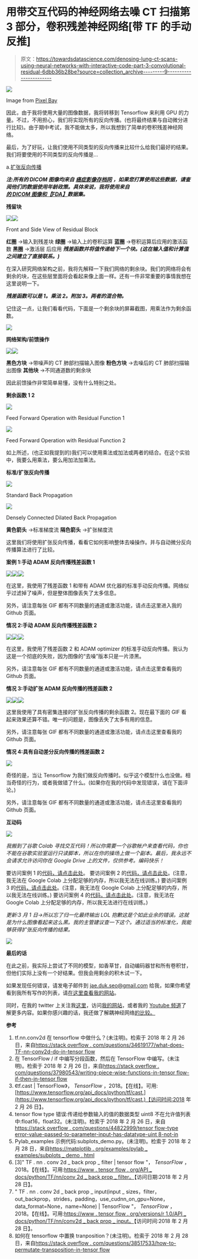# 用带交互代码的神经网络去噪 CT 扫描第 3 部分，卷积残差神经网络[带 TF 的手动反推]

> 原文：<https://towardsdatascience.com/denosing-lung-ct-scans-using-neural-networks-with-interactive-code-part-3-convolutional-residual-6dbb36b28be?source=collection_archive---------9----------------------->

![](img/aa1e19af0b93da67d2cde5cfeeb431c6.png)

Image from [Pixel Bay](https://pixabay.com/en/woman-person-desktop-work-aerial-3187087/)

因此，由于我将使用大量的图像数据，我将转移到 Tensorflow 来利用 GPU 的力量。不过，不用担心，我们将实现所有的反向传播。(也将最终结果与自动微分进行比较)。由于期中考试，我不能做太多，所以我想到了简单的卷积残差神经网络。

最后，为了好玩，让我们使用不同类型的反向传播来比较什么给我们最好的结果。我们将要使用的不同类型的反向传播是…

a.[扩张反向传播](https://hackernoon.com/only-numpy-dilated-back-propagation-and-google-brains-gradient-noise-with-interactive-code-3a527fc8003c)

***注:所有的 DICOM 图像均来自*** [***癌症影像存档网***](http://www.cancerimagingarchive.net/) ***，如果您打算使用这些数据，请查阅他们的数据使用年龄政策。具体来说，我将使用来自*** [***的 DICOM 图像和【FDA】***](http://dx.doi.org/10.7937/K9/TCIA.2015.ORBJKMUX)***数据集。***

**残留块**

![](img/ee49c01f9ededbab4c2f7c18c0bb4576.png)![](img/a15ce72c518a855ec65a7ef9ec49c617.png)

Front and Side View of Residual Block

**红圈** →输入到残差块
**绿圈** →输入上的卷积运算
**蓝圈** →卷积运算后应用的激活函数
**黑圈** →激活层 后应用 ***残差函数并将值传递给下一个块。(这在输入值和计算值之间建立了直接联系。)***

在深入研究网络架构之前，我将先解释一下我们网络的剩余块。我们的网络将会有剩余的块，在这些层里面将会看起来像上面一样。还有一件非常重要的事情我想在这里说明一下。

***残差函数可以是 1。乘法 2。附加 3。两者的混合物。***

记住这一点，让我们看看代码，下面是一个剩余块的屏幕截图，用乘法作为剩余函数。

![](img/9b960c4cf5ff40aa681136cd26491ccb.png)

**网络架构/前馈操作**

![](img/e4ca5b518fc2c22d398cf19ce9d2424d.png)![](img/a60c7cc842d14123ad34999b2848d3da.png)

**黑色方块** →带噪声的 CT 肺部扫描输入图像
**粉色方块** →去噪后的 CT 肺部扫描输出图像
**其他块** →不同通道数的剩余块

因此前馈操作非常简单易懂，没有什么特别之处。

**剩余函数 1 2**

![](img/95175e5eba68617a47fd42ae60131d6a.png)

Feed Forward Operation with Residual Function 1

![](img/ba6fd7aa77df5b6b5a5c0904736b0fc8.png)

Feed Forward Operation with Residual Function 2

如上所述，(也正如我提到的)我们可以使用乘法或加法或两者的结合。在这个实验中，我要么用乘法，要么用加法加乘法。

**标准/扩张反向传播**

![](img/da0c8b6ca77489cfd159f3ad019506a0.png)

Standard Back Propagation

![](img/dcf21023c2b362563a2948478063a9ed.png)

Densely Connected Dilated Back Propagation

**黄色箭头** →标准梯度流
**隔色箭头** →扩张梯度流

这里我们将使用扩张反向传播，看看它如何影响整体去噪操作。并与自动微分反向传播算法进行了比较。

**案例 1:手动 ADAM 反向传播残差函数 1**

![](img/bef322288c4da842ee3fa1ed2c9dcedd.png)![](img/998c06da75ad8c76caab1d863360fb75.png)![](img/9bdd366f35db6cc85fa4db3d2d3538c0.png)

在这里，我使用了残差函数 1 和带有 ADAM 优化器的标准手动反向传播。网络似乎过滤掉了噪声，但是整体图像丢失了太多信息。

另外，请注意每张 GIF 都有不同数量的通道或激活功能，请点击这里进入我的 Github 页面。

**情况 2:手动 ADAM 反向传播残差函数 2**

![](img/fc2d63935407e8b739abd2d9eb897be6.png)![](img/c4e6f74afced631c8359b82ecc31c3c5.png)![](img/38143721d53218a815030ac606781648.png)

在这里，我使用了残差函数 2 和 ADAM optimizer 的标准手动反向传播。我认为这是一个彻底的失败，因为图像的“去噪”版本只是一片漆黑。

另外，请注意每张 GIF 都有不同数量的通道或激活功能，请点击这里查看我的 Github 页面。

**情况 3:手动扩张 ADAM 反向传播的残差函数 2**

![](img/bed3d6de635e2ce8ab8df39cc746fd77.png)![](img/011575534b0c61ed73e7c405cf44ff6b.png)![](img/690a48bd4ef745b09d1f85433934d9ab.png)

这里我使用了具有密集连接的扩张反向传播的剩余函数 2。现在最下面的 GIF 看起来效果还算不错。唯一的问题是，图像丢失了太多有用的信息。

另外，请注意每张 GIF 都有不同数量的通道或激活功能，请点击这里查看我的 Github 页面。

**情况 4:具有自动差分反向传播的残差函数 2**

![](img/6a8a7bab8e3c104893e949f054adab30.png)

奇怪的是，当让 Tensorflow 为我们做反向传播时。似乎这个模型什么也没做。相当奇怪的行为，或者我做错了什么。(如果你在我的代码中发现错误，请在下面评论。)

另外，请注意每张 GIF 都有不同数量的通道或激活功能，请点击这里查看我的 Github 页面。

**互动码**

![](img/ba1aae6e5a44cc5593ee00963e2e674f.png)

*我搬到了谷歌 Colab 寻找交互代码！所以你需要一个谷歌帐户来查看代码，你也不能在谷歌实验室运行只读脚本，所以在你的操场上做一个副本。最后，我永远不会请求允许访问你在 Google Drive 上的文件，仅供参考。编码快乐！*

要访问案例 1 的[代码，请点击此处](https://colab.research.google.com/drive/1gSaT-IqSmjU9NgjY3e-uAiJXYaly6DTL)。
要访问案例 2 的[代码，请点击此处](https://colab.research.google.com/drive/1fb3XL31JffBqqMwnY_tdbirNVFr95yQw)。(注意，我无法在 Google Colab 上分配足够的内存，所以我无法在线训练。)
要访问案例 3 的[代码，请点击此处](https://colab.research.google.com/drive/1rWmC96gicWouQwlsPe5eDyxeIWgnowxz)。(注意，我无法在 Google Colab 上分配足够的内存，所以我无法在线训练。)
要访问案例 4 的[代码，请点击此处](https://colab.research.google.com/drive/1mCpzK35hbh2scvQkDuHtq8tQkcqfTCIy)。(注意，我无法在 Google Colab 上分配足够的内存，所以我无法进行在线训练。)

*更新:3 月 1 日→所以忘了归一化最终输出 LOL 抱歉这是个如此业余的错误。这就是为什么图像看起来这么黑。我的主管建议查一下这个。通过适当的标准化，我能够获得扩张反向传播的结果。*

![](img/5e55fdc14e0b56b1b7fbf5d496d29fb9.png)

**最后的话**

在此之前，我实际上尝试了不同的模型，如香草甘，自动编码器甘和所有卷积甘，但他们实际上没有一个好结果。但我会用剩余的积木试一下。

如果发现任何错误，请发电子邮件到 jae.duk.seo@gmail.com 给我，如果你希望看到我所有写作的列表，请[在这里查看我的网站](https://jaedukseo.me/)。

同时，在我的 twitter 上关注我[这里](https://twitter.com/JaeDukSeo)，访问[我的网站](https://jaedukseo.me/)，或者我的 [Youtube 频道](https://www.youtube.com/c/JaeDukSeo)了解更多内容。如果你感兴趣的话，我还做了解耦神经网络[的比较。](https://becominghuman.ai/only-numpy-implementing-and-comparing-combination-of-google-brains-decoupled-neural-interfaces-6712e758c1af)

**参考**

1.  tf.nn.conv2d 在 tensorflow 中做什么？(未注明)。检索于 2018 年 2 月 26 日，来自[https://stack overflow . com/questions/34619177/what-does-TF-nn-conv2d-do-in-tensor flow](https://stackoverflow.com/questions/34619177/what-does-tf-nn-conv2d-do-in-tensorflow)
2.  在 TensorFlow / if 中编写分段函数，然后在 TensorFlow 中编写。(未注明)。检索于 2018 年 2 月 26 日，来自[https://stack overflow . com/questions/37980543/writing-piece-wise-functions-in-tensor flow-if-then-in-tensor flow](https://stackoverflow.com/questions/37980543/writing-piece-wise-functions-in-tensorflow-if-then-in-tensorflow)
3.  《tf.cast | TensorFlow》， *TensorFlow* ，2018。【在线】。可用:[https://www.tensorflow.org/api_docs/python/tf/cast.](https://www.tensorflow.org/api_docs/python/tf/cast.)【访问时间:2018 年 2 月 26 日】。
4.  tensor flow type 错误:传递给参数输入的值的数据类型 uint8 不在允许值列表中:float16，float32。(未注明)。检索于 2018 年 2 月 26 日，来自[https://stack overflow . com/questions/44822999/tensor flow-type error-value-passed-to-parameter-input-has-datatype-uint 8-not-in](https://stackoverflow.com/questions/44822999/tensorflow-typeerror-value-passed-to-parameter-input-has-datatype-uint8-not-in)
5.  Pylab_examples 示例代码:subplots_demo.py。(未注明)。检索于 2018 年 2 月 28 日，来自[https://matplotlib . org/examples/pylab _ examples/subplots _ demo . html](https://matplotlib.org/examples/pylab_examples/subplots_demo.html)
6.  [3]" TF . nn . conv 2d _ back prop _ filter | tensor flow "， *TensorFlow* ，2018。【在线】。可用:[https://www . tensor flow . org/API _ docs/python/TF/nn/conv 2d _ back prop _ filter。](https://www.tensorflow.org/api_docs/python/tf/nn/conv2d_backprop_filter.)【访问日期:2018 年 2 月 28 日】。
7.  " TF . nn . conv 2d _ back prop _ input(input _ sizes，filter，out_backprop，strides，padding，use_cudnn_on_gpu=None，data_format=None，name=None) | TensorFlow "， *TensorFlow* ，2018。【在线】。可用:[https://www . tensor flow . org/versions/r 1.0/API _ docs/python/TF/nn/conv2d _ back prop _ input。](https://www.tensorflow.org/versions/r1.0/api_docs/python/tf/nn/conv2d_backprop_input.)【访问时间:2018 年 2 月 28 日】。
8.  如何在 tensorflow 中置换 tranposition？(未注明)。检索于 2018 年 2 月 28 日，来自[https://stack overflow . com/questions/38517533/how-to-permutate-transposition-in-tensor flow](https://stackoverflow.com/questions/38517533/how-to-permutate-tranposition-in-tensorflow)
